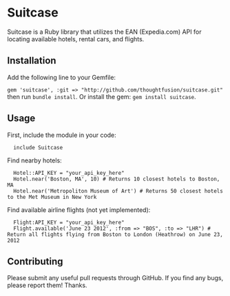 Suitcase
========

Suitcase is a Ruby library that utilizes the EAN (Expedia.com) API for locating available hotels, rental cars, and flights.

Installation
------------

Add the following line to your Gemfile:

`gem 'suitcase', :git => "http://github.com/thoughtfusion/suitcase.git"` then run `bundle install`. Or install the gem: `gem install suitcase`.


Usage
-----

First, include the module in your code:

      include Suitcase

Find nearby hotels:

      Hotel::API_KEY = "your_api_key_here"
      Hotel.near('Boston, MA', 10) # Returns 10 closest hotels to Boston, MA
      Hotel.near('Metropoliton Museum of Art') # Returns 50 closest hotels to the Met Museum in New York

Find available airline flights (not yet implemented):

      Flight:API_KEY = "your_api_key_here"
      Flight.available('June 23 2012', :from => "BOS", :to => "LHR") # Return all flights flying from Boston to London (Heathrow) on June 23, 2012

Contributing
------------
Please submit any useful pull requests through GitHub. If you find any bugs, please report them! Thanks.
